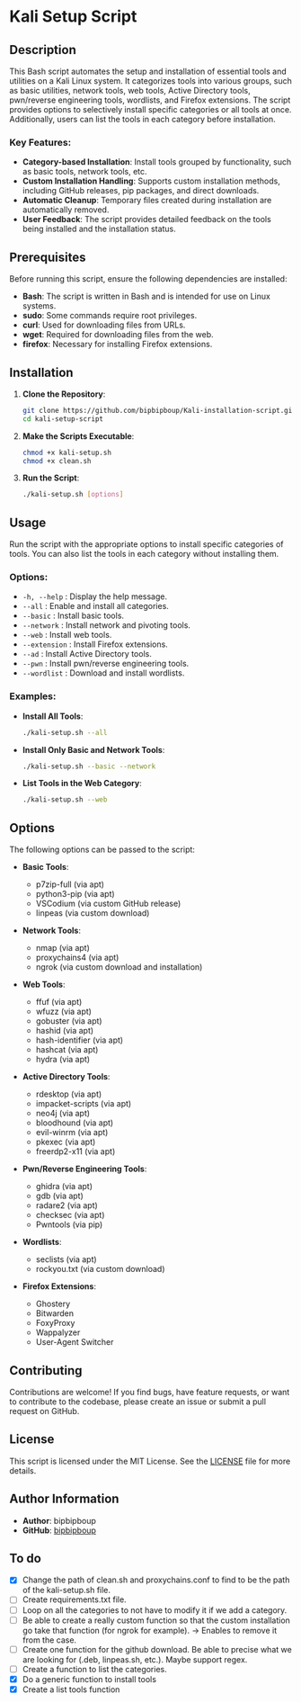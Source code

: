# Kali Setup Script

## Description

This Bash script automates the setup and installation of essential tools and utilities on a Kali Linux system. It categorizes tools into various groups, such as basic utilities, network tools, web tools, Active Directory tools, pwn/reverse engineering tools, wordlists, and Firefox extensions. The script provides options to selectively install specific categories or all tools at once. Additionally, users can list the tools in each category before installation.

### Key Features:
- **Category-based Installation**: Install tools grouped by functionality, such as basic tools, network tools, etc.
- **Custom Installation Handling**: Supports custom installation methods, including GitHub releases, pip packages, and direct downloads.
- **Automatic Cleanup**: Temporary files created during installation are automatically removed.
- **User Feedback**: The script provides detailed feedback on the tools being installed and the installation status.

## Prerequisites

Before running this script, ensure the following dependencies are installed:
- **Bash**: The script is written in Bash and is intended for use on Linux systems.
- **sudo**: Some commands require root privileges.
- **curl**: Used for downloading files from URLs.
- **wget**: Required for downloading files from the web.
- **firefox**: Necessary for installing Firefox extensions.

## Installation

1. **Clone the Repository**:
   ```bash
   git clone https://github.com/bipbipboup/Kali-installation-script.git
   cd kali-setup-script
   ```

2. **Make the Scripts Executable**:
   ```bash
   chmod +x kali-setup.sh
   chmod +x clean.sh

   ```

3. **Run the Script**:
   ```bash
   ./kali-setup.sh [options]
   ```

## Usage

Run the script with the appropriate options to install specific categories of tools. You can also list the tools in each category without installing them.

### Options:
- `-h, --help` : Display the help message.
- `--all` : Enable and install all categories.
- `--basic` : Install basic tools.
- `--network` : Install network and pivoting tools.
- `--web` : Install web tools.
- `--extension` : Install Firefox extensions.
- `--ad` : Install Active Directory tools.
- `--pwn` : Install pwn/reverse engineering tools.
- `--wordlist` : Download and install wordlists.

### Examples:

- **Install All Tools**:
  ```bash
  ./kali-setup.sh --all
  ```

- **Install Only Basic and Network Tools**:
  ```bash
  ./kali-setup.sh --basic --network
  ```

- **List Tools in the Web Category**:
  ```bash
  ./kali-setup.sh --web
  ```

## Options

The following options can be passed to the script:

- **Basic Tools**:
  - p7zip-full (via apt)
  - python3-pip (via apt)
  - VSCodium (via custom GitHub release)
  - linpeas (via custom download)

- **Network Tools**:
  - nmap (via apt)
  - proxychains4 (via apt)
  - ngrok (via custom download and installation)

- **Web Tools**:
  - ffuf (via apt)
  - wfuzz (via apt)
  - gobuster (via apt)
  - hashid (via apt)
  - hash-identifier (via apt)
  - hashcat (via apt)
  - hydra (via apt)

- **Active Directory Tools**:
  - rdesktop (via apt)
  - impacket-scripts (via apt)
  - neo4j (via apt)
  - bloodhound (via apt)
  - evil-winrm (via apt)
  - pkexec (via apt)
  - freerdp2-x11 (via apt)

- **Pwn/Reverse Engineering Tools**:
  - ghidra (via apt)
  - gdb (via apt)
  - radare2 (via apt)
  - checksec (via apt)
  - Pwntools (via pip)

- **Wordlists**:
  - seclists (via apt)
  - rockyou.txt (via custom download)

- **Firefox Extensions**:
  - Ghostery
  - Bitwarden
  - FoxyProxy
  - Wappalyzer
  - User-Agent Switcher

## Contributing

Contributions are welcome! If you find bugs, have feature requests, or want to contribute to the codebase, please create an issue or submit a pull request on GitHub.

## License

This script is licensed under the MIT License. See the [LICENSE](LICENSE) file for more details.

## Author Information

- **Author**: bipbipboup
- **GitHub**: [bipbipboup](https://github.com/bipbipboup)

## To do
- [x] Change the path of clean.sh and proxychains.conf to find to be the path of the kali-setup.sh file.
- [ ] Create requirements.txt file.
- [ ] Loop on all the categories to not have to modify it if we add a category.
- [ ] Be able to create a really custom function so that the custom installation go take that function (for ngrok for example). -> Enables to remove it from the case.
- [ ] Create one function for the github download. Be able to precise what we are looking for (.deb, linpeas.sh, etc.). Maybe support regex.
- [ ] Create a function to list the categories.
- [x] Do a generic function to install tools
- [x] Create a list tools function
